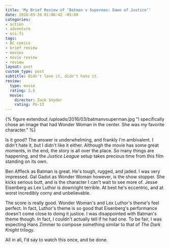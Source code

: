 ```yaml
---
title: 'My Brief Review of ‘Batman v Superman: Dawn of Justice’'
date: 2016-03-26 01:06:42 -05:00
categories:
- action
- adventure
- sci-fi
tags:
- DC comics
- brief review
- movies
- movie review
- review
layout: post
custom_type: post
subtitle: Didn't love it, didn't hate it.
review:
  type: movie
  rating: 2.5
  movie:
    director: Zack Snyder
    rating: PG-13
---
```


{% figure extendout /uploads/2016/03/batmanvsuperman.jpg "I specifically chose an image that had Wonder Woman in the center. She was my favorite character." %}

Is it good? The answer is underwhelming, and frankly I'm ambivalent. I didn't hate it, but I didn't like it either. Although the movie has some great moments, in the end, the story is all over the place. So many things are happening, and the *Justice League* setup takes precious time from this film standing on its own.

Ben Affleck as Batman is great. He's tough, rugged, and jaded. I was very impressed. Gal Gadot as Wonder Woman however, is the show stopper. She kicks serious butt, and is the character I can't wait to see more of. Jesse Eisenberg as Lex Luthor is downright terrible. At best he's eccentric, and at worst incredibly corny and unbelievable.

The score is really good. Wonder Woman's and Lex Luthor's theme's feel perfect. In fact, Luthor's theme is so good that Eisenberg's performance doesn't come close to doing it justice. I was disappointed with Batman's theme though. In fact, I couldn't actually tell if he had one. To be fair, I was expecting Hans Zimmer to compose something similar to that of *The Dark Knight* trilogy.

All in all, I'd say to watch this once, and be done.
